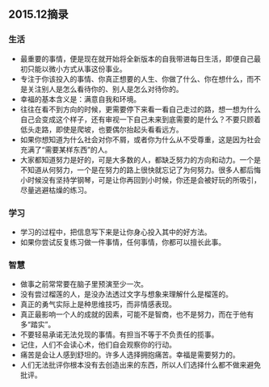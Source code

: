 ## 2015.12摘录
### 生活
* 最重要的事情，便是现在就开始将全新版本的自我带进每日生活，即便自己最初只能以微小方式从事这份事业。
* 专注于你该投入的事情、你真正想要的人生、你做了什么、你在想什么，而不是关注别人是怎么看待你的、别人是怎么对待你的。
* 幸福的基本含义是：满意自我和环境。
* 往往在看不到方向的时候，更需要停下来看一看自己走过的路，想一想为什么自己会变成这个样子，还有审视一下自己未来到底需要的是什么？不要只顾着低头走路，即使是爬坡，也要偶尔抬起头看看远方。
* 如果你想知道为什么社会对你不屑，或者你为什么从不受尊重，这是因为社会充满了“需要某样东西”的人。
* 大家都知道努力是好的，可是大多数的人，都缺乏努力的方向和动力。一个是不知道从何努力，一个是在努力的路上很快就忘记了为何努力。很多人都后悔小时候没有坚持学钢琴，可是让你再回到小时候，你还是会被好玩的所吸引，尽量逃避枯燥的练习。

### 学习
* 学习的过程中，把信息写下来是让你身心投入其中的好方法。
* 如果你尝试反复练习做一件事情，任何事情，你都可以擅长此事。

### 智慧
* 做事之前常常要在脑子里预演至少一次。
* 没有尝过榴莲的人，是没办法透过文字与想象来理解什么是榴莲的。
* 真正的勇气实际上是种思维技巧，而非情感表现。
* 真正最影响一个人的成就的因素，可能不是智商，也不是努力，而在于他有多“踏实”。
* 不要轻易承诺无法兑现的事情。有担当不等于不负责任的揽事。
* 记住，人们不会读心术，他们自会观察你的行动。
* 痛苦是会让人感到舒坦的。许多人选择拥抱痛苦。幸福是需要努力的。
* 人们无法批评你根本没有去创造出来的东西，所以人们选择什么都不做来避免批评。